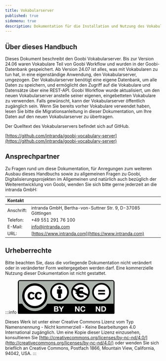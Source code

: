 ```yaml
---
title: Vokabularserver
published: true
sidemenu: true
description: Dokumentation für die Installation und Nutzung des Vokabularserver zur Anbindung an Goobi
---
```


## Über dieses Handbuch

Dieses Dokument beschreibt den Goobi Vokabularserver. Bis zur Version 24.06 waren Vokabulare Teil von Goobi Workflow und wurden in der Goobi-Datenbank gespeichert. Ab Version 24.07 ist alles, was mit Vokabularen zu tun hat, in eine eigenständige Anwendung, den Vokabularserver, umgezogen. Der Vokabularserver benötigt eine eigene Datenbank, um alle Daten zu speichern, und ermöglicht den Zugriff auf die Vokabulare und Datensätze über eine REST-API. Goobi Workflow wurde aktualisiert, um den neuen Vokabularserver anstelle seiner eigenen, eingebetteten Vokabulare zu verwenden. Falls gewünscht, kann der Vokabularserver öffentlich zugänglich sein. Wenn Sie bereits vorher Vokabulare verwendet haben, lesen Sie bitte die Migrationsanleitung in dieser Dokumentation, um Ihre Daten auf den neuen Vokabularserver zu übertragen.

Der Quelltext des Vokabularservers befindet sich auf GitHub.

[https://github.com/intranda/goobi-vocabulary-server](https://github.com/intranda/goobi-vocabulary-server)

## Ansprechpartner

Zu Fragen rund um diese Dokumentation, für Anregungen zum weiteren Ausbau dieses Handbuchs sowie zu allgemeinen Fragen zu Goobi, Digitalisierungsprojekten im Allgemeinen und natürlich auch bezüglich der Weiterentwicklung von Goobi, wenden Sie sich bitte gerne jederzeit an die intranda GmbH:

| Kontakt |  |
| :--- | :--- |
| Anschrift: | intranda GmbH, Bertha-von-Suttner Str. 9, D-37085 Göttingen |
| Telefon: | +49 551 291 76 100 |
| E-Mail: | [info@intranda.com](mailto:info@intranda.com) |
| URL: | [https://www.intranda.com](https://www.intranda.com) |

## Urheberrechte

Bitte beachten Sie, dass die vorliegende Dokumentation nicht verändert oder in veränderter Form weitergegeben werden darf. Eine kommerzielle Nutzung dieser Dokumentation ist nicht gestattet.

:::info
![copyright](icon_cc.png) 

Dieses Werk ist unter einer Creative Commons Lizenz vom Typ Namensnennung - Nicht kommerziell - Keine Bearbeitungen 4.0 International zugänglich. Um eine Kopie dieser Lizenz einzusehen, konsultieren Sie [http://creativecommons.org/licenses/by-nc-nd/4.0/](http://creativecommons.org/licenses/by-nc-nd/4.0/) oder wenden Sie sich brieflich an Creative Commons, Postfach 1866, Mountain View, California, 94042, USA.
:::



